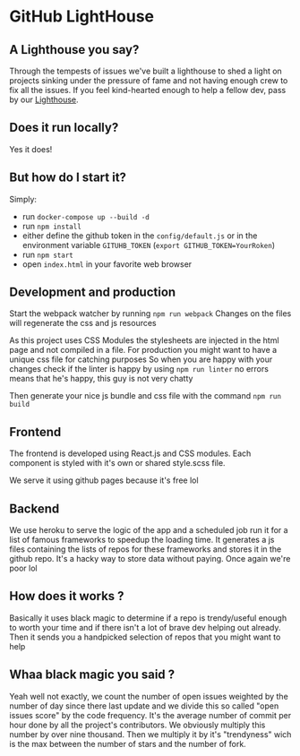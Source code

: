 # GitHub LightHouse


## A Lighthouse you say?

Through the tempests of issues we've built a lighthouse to shed a light on projects sinking under the pressure of fame and not having enough crew to fix all the issues. If you feel kind-hearted enough to help a fellow dev, pass by our [Lighthouse](https://mathiasgilson.github.io/LightHouse/).

## Does it run locally?

Yes it does!


## But how do I start it?

 Simply:

- run `docker-compose up --build -d`
- run `npm install`
- either define the github token in the `config/default.js` or in the environment variable `GITUHB_TOKEN` (`export GITHUB_TOKEN=YourRoken`)
- run `npm start`
- open `index.html` in your favorite web browser


## Development and production

Start the webpack watcher by running `npm run webpack`
Changes on the files will regenerate the css and js resources

As this project uses CSS Modules the stylesheets are injected in the html page and not compiled in a file. For production you might want to have a unique css file for catching purposes
So when you are happy with your changes check if the linter is happy by using `npm run linter` no errors means that he's happy, this guy is not very chatty

Then generate your nice js bundle and css file with the command `npm run build`


## Frontend

The frontend is developed using React.js and CSS modules. Each component is styled with it's own or shared style.scss file.

We serve it using github pages because it's free lol


## Backend

We use heroku to serve the logic of the app and a scheduled job run it for a list of famous frameworks to speedup the loading time. It generates a js files containing the lists of repos for these frameworks and stores it in the github repo. It's a hacky way to store data without paying.
Once again we're poor lol


## How does it works ?

Basically it uses black magic to determine if a repo is trendy/useful enough to worth your time and if there isn't a lot of brave dev helping out already. Then it sends you a handpicked selection of repos that you might want to help

## Whaa black magic you said ?

Yeah well not exactly, we count the number of open issues weighted by the number of day since there last update and we divide this so called "open issues score" by the code frequency. It's the average number of commit per hour done by all the project's contributors. We obviously multiply this number by over nine thousand. Then we multiply it by it's "trendyness" wich is the max between the number of stars and the number of fork.
